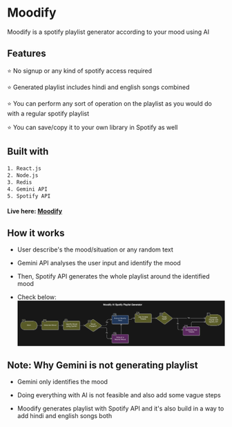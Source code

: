 # Moodify

Moodify is a spotify playlist generator according to your mood using AI

## Features

⭐ No signup or any kind of spotify access required

⭐ Generated playlist includes hindi and english songs combined

⭐ You can perform any sort of operation on the playlist as you would do with a regular spotify playlist

⭐ You can save/copy it to your own library in Spotify as well
## Built with

    1. React.js
    2. Node.js
    3. Redis
    4. Gemini API
    5. Spotify API

#### Live here: [Moodify](https://moodify-playlist-client.vercel.app/)

## How it works

- User describe's the mood/situation or any random text
- Gemini API analyses the user input and identify the mood
- Then, Spotify API generates the whole playlist around the identified mood

- Check below:
![Moodify Flow](/packages/client/public/moodify-diagram.png)

## Note: Why Gemini is not generating playlist

- Gemini only identifies the mood

- Doing everything with AI is not feasible and also add some vague steps

- Moodify generates playlist with Spotify API and it's also build in a way to add hindi and english songs both
